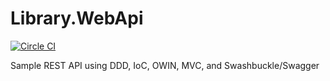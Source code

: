 # Library.WebApi

[![Circle CI](https://circleci.com/gh/robzhu/Library.WebApi.svg?style=svg)](https://circleci.com/gh/robzhu/Library.WebApi)

Sample REST API using DDD, IoC, OWIN, MVC, and Swashbuckle/Swagger
